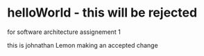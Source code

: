 # helloWorld - this will be rejected
for software architecture assignement 1

this is johnathan Lemon making an accepted change
